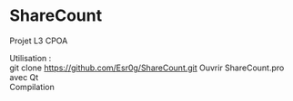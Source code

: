 # ShareCount
Projet L3 CPOA 

Utilisation :  
git clone https://github.com/Esr0g/ShareCount.git
Ouvrir ShareCount.pro avec Qt  
Compilation  
